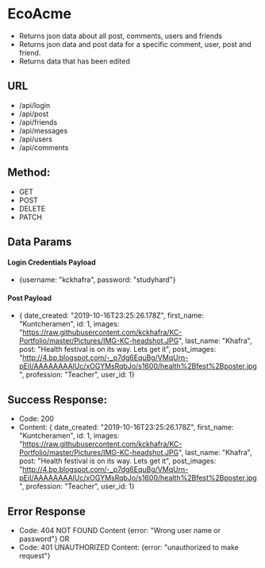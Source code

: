 # EcoAcme
- Returns json data about all post, comments, users and friends
- Returns json data and post data for a specific comment, user, post and friend. 
- Returns data that has been edited


## URL
- /api/login
- /api/post
- /api/friends
- /api/messages
- /api/users
- /api/comments

## Method:
- GET
- POST
- DELETE
- PATCH

## Data Params
#### Login Credentials Payload
- {username: "kckhafra", password: "studyhard"}
#### Post Payload
- { date_created: "2019-10-16T23:25:26.178Z",
first_name: "Kuntcheramen",
id: 1,
images: "https://raw.githubusercontent.com/kckhafra/KC-Portfolio/master/Pictures/IMG-KC-headshot.JPG",
last_name: "Khafra",
post: "Health festival is on its way. Lets get it",
post_images: "http://4.bp.blogspot.com/-_p7dg6EquBg/VMqUrn-pEiI/AAAAAAAAlUc/xOGYMsRqbJo/s1600/health%2Bfest%2Bposter.jpg",
profession: "Teacher",
user_id: 1}

## Success Response: 
- Code: 200
- Content: {  date_created: "2019-10-16T23:25:26.178Z",
first_name: "Kuntcheramen",
id: 1,
images: "https://raw.githubusercontent.com/kckhafra/KC-Portfolio/master/Pictures/IMG-KC-headshot.JPG",
last_name: "Khafra",
post: "Health festival is on its way. Lets get it",
post_images: "http://4.bp.blogspot.com/-_p7dg6EquBg/VMqUrn-pEiI/AAAAAAAAlUc/xOGYMsRqbJo/s1600/health%2Bfest%2Bposter.jpg",
profession: "Teacher",
user_id: 1}

## Error Response
- Code: 404 NOT FOUND
Content {error: "Wrong user name or password"}
OR
- Code: 401 UNAUTHORIZED
Content: {error: "unauthorized to make request"}


